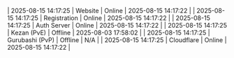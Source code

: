 | 2025-08-15 14:17:25 | Website | Online | 2025-08-15 14:17:22 |
| 2025-08-15 14:17:25 | Registration | Online | 2025-08-15 14:17:22 |
| 2025-08-15 14:17:25 | Auth Server | Online | 2025-08-15 14:17:22 |
| 2025-08-15 14:17:25 | Kezan (PvE) | Offline | 2025-08-03 17:58:02 |
| 2025-08-15 14:17:25 | Gurubashi (PvP) | Offline | N/A |
| 2025-08-15 14:17:25 | Cloudflare | Online | 2025-08-15 14:17:22 |
